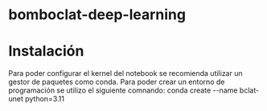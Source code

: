 # bomboclat-deep-learning

# Instalación

Para poder configurar el kernel del notebook se recomienda utilizar un gestor de paquetes como conda.
Para poder crear un entorno de programación se utilizo el siguiente comnando: conda create --name bclat-unet python=3.11
